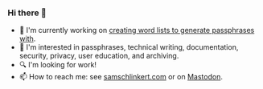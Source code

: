 ### Hi there 👋

<!--
**sts10/sts10** is a ✨ _special_ ✨ repository because its `README.md` (this file) appears on your GitHub profile.

Here are some ideas to get you started:
-->

- 🔭 I'm currently working on [creating word lists to generate passphrases with](https://github.com/sts10/generated-wordlists).
- 📒 I'm interested in passphrases, technical writing, documentation, security, privacy, user education, and archiving.
- 🔍 I'm looking for work!
- 📫 How to reach me: see [samschlinkert.com](https://www.samschlinkert.com/#contact) or on <a rel="me" href="https://octodon.social/@schlink">Mastodon</a>.
